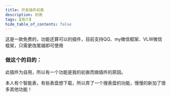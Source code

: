 ```yaml
---
title: 开发插件初衷
description: 初衷
tags: [简介]
hide_table_of_contents: false
---
```


这是一款免费的，功能还算可以的插件，目前支持QQ、my微信框架、VLW微信框架，只需更改尾缀即可使用

<!--truncate-->

### 做这个的目的：
此插件为自用，所以有一个功能是我的初衷而做插件的原因。

本人有个智能表，有些表盘想下载，所以弄了一个搜表盘的功能，慢慢的新加了很多其他功能！
